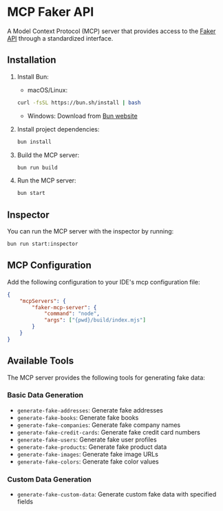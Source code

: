 # MCP Faker API

A Model Context Protocol (MCP) server that provides access to the [Faker API](https://fakerapi.it/) through a standardized interface.

## Installation

1. Install Bun:
   - macOS/Linux:
   ```bash
   curl -fsSL https://bun.sh/install | bash
   ```
   - Windows: Download from [Bun website](https://bun.sh/docs/installation)

2. Install project dependencies:
   ```bash
   bun install
   ```

3. Build the MCP server:
   ```bash
   bun run build
   ```

4. Run the MCP server:
   ```bash
   bun start
   ```

## Inspector

You can run the MCP server with the inspector by running:

```bash
bun run start:inspector
```

## MCP Configuration

Add the following configuration to your IDE's mcp configuration file:

```json
{
	"mcpServers": {
		"faker-mcp-server": {
			"command": "node",
			"args": ["{pwd}/build/index.mjs"]
		}
	}
}
```

## Available Tools

The MCP server provides the following tools for generating fake data:

### Basic Data Generation

- `generate-fake-addresses`: Generate fake addresses
- `generate-fake-books`: Generate fake books
- `generate-fake-companies`: Generate fake company names
- `generate-fake-credit-cards`: Generate fake credit card numbers
- `generate-fake-users`: Generate fake user profiles
- `generate-fake-products`: Generate fake product data
- `generate-fake-images`: Generate fake image URLs
- `generate-fake-colors`: Generate fake color values

### Custom Data Generation

- `generate-fake-custom-data`: Generate custom fake data with specified fields

